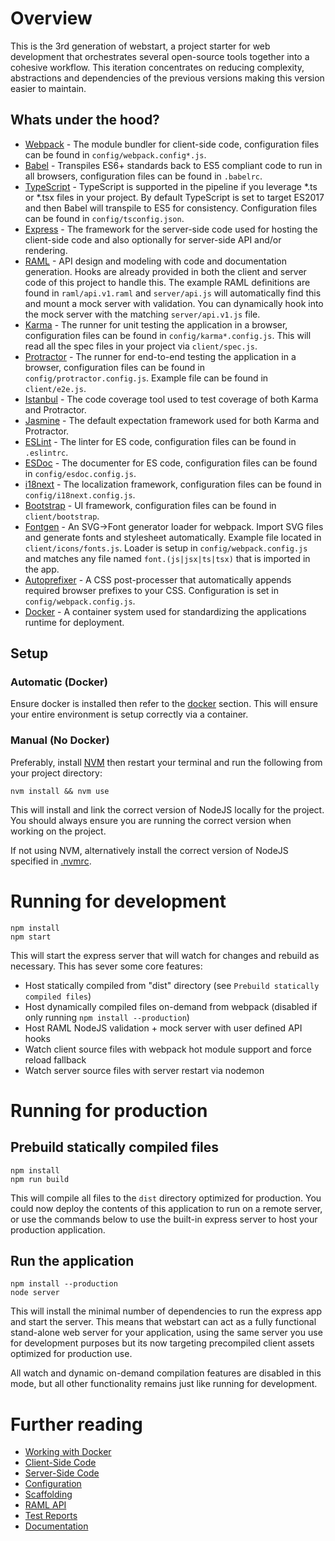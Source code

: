 # Overview

This is the 3rd generation of webstart, a project starter for web development that orchestrates several 
open-source tools together into a cohesive workflow. This iteration concentrates on reducing complexity, 
abstractions and dependencies of the previous versions making this version easier to maintain.

## Whats under the hood?

* [Webpack](https://webpack.github.io/) - The module bundler for client-side code, configuration files can be found in 
`config/webpack.config*.js`.
* [Babel](https://babeljs.io/) - Transpiles ES6+ standards back to ES5 compliant code to run in all browsers, 
configuration files can be found in `.babelrc`.
* [TypeScript](https://www.typescriptlang.org/) - TypeScript is supported in the pipeline if you leverage *.ts or *.tsx files
in your project. By default TypeScript is set to target ES2017 and then Babel will transpile to ES5 for consistency. 
Configuration files can be found in `config/tsconfig.json`.
* [Express](https://expressjs.com/) - The framework for the server-side code used for hosting the client-side code and
also optionally for server-side API and/or rendering.
* [RAML](http://raml.org/) - API design and modeling with code and documentation generation. Hooks are already provided 
in both the client and server code of this project to handle this. The example RAML definitions are found in `raml/api.v1.raml` and
`server/api.js` will automatically find this and mount a mock server with validation. You can dynamically hook into the mock server with 
the matching `server/api.v1.js` file.
* [Karma](https://karma-runner.github.io) - The runner for unit testing the application in a browser, configuration files can be found in
`config/karma*.config.js`. This will read all the spec files in your project via `client/spec.js`.
* [Protractor](http://www.protractortest.org) - The runner for end-to-end testing the application in a browser, configuration files can be found in 
`config/protractor.config.js`. Example file can be found in `client/e2e.js`.
* [Istanbul](https://istanbul.js.org/) - The code coverage tool used to test coverage of both Karma and Protractor.
* [Jasmine](http://jasmine.github.io/) - The default expectation framework used for both Karma and Protractor.
* [ESLint](http://eslint.org/) - The linter for ES code, configuration files can be found in `.eslintrc`.
* [ESDoc](https://esdoc.org/) - The documenter for ES code, configuration files can be found in `config/esdoc.config.js`.
* [i18next](http://i18next.com/) - The localization framework, configuration files can be found in `config/i18next.config.js`.
* [Bootstrap](https://v4-alpha.getbootstrap.com/) - UI framework, configuration files can be found in `client/bootstrap`.
* [Fontgen](https://github.com/DragonsInn/fontgen-loader) - An SVG->Font generator loader for webpack. Import SVG files and generate fonts and stylesheet automatically.
Example file located in `client/icons/fonts.js`. Loader is setup in `config/webpack.config.js` and matches any file named `font.(js|jsx|ts|tsx)` that is imported in the app.
* [Autoprefixer](https://github.com/postcss/autoprefixer) - A CSS post-processer that automatically appends required browser prefixes to your CSS. Configuration is set in `config/webpack.config.js`.
* [Docker](https://www.docker.com/) - A container system used for standardizing the applications runtime for deployment.

## Setup

### Automatic (Docker)

Ensure docker is installed then refer to the [docker](./docker) section. This will ensure your entire 
environment is setup correctly via a container.

### Manual (No Docker)

Preferably, install [NVM](https://github.com/creationix/nvm) then restart your terminal and run 
the following from your project directory:

```
nvm install && nvm use
```

This will install and link the correct version of NodeJS locally for 
the project. You should always ensure you are running the correct 
version when working on the project.

If not using NVM, alternatively install the correct version
of NodeJS specified in [.nvmrc](./.nvmrc).

# Running for development

```
npm install
npm start
```

This will start the express server that will watch for changes and rebuild
as necessary. This has sever some core features:

* Host statically compiled from "dist" directory (see `Prebuild statically compiled files`)
* Host dynamically compiled files on-demand from webpack (disabled if only running `npm install --production`)
* Host RAML NodeJS validation + mock server with user defined API hooks
* Watch client source files with webpack hot module support and force reload fallback
* Watch server source files with server restart via nodemon

# Running for production

## Prebuild statically compiled files

```
npm install
npm run build
```

This will compile all files to the `dist` directory optimized for production. You could now deploy 
the contents of this application to run on a remote server, or use the commands below to 
use the built-in express server to host your production application.

## Run the application

```
npm install --production
node server
```

This will install the minimal number of dependencies to run the 
express app and start the server. This means that webstart can act as a fully functional
stand-alone web server for your application, using the same server you use for 
development purposes but its now targeting precompiled client assets optimized 
for production use.

All watch and dynamic on-demand compilation features are disabled in this mode, but all
other functionality remains just like running for development.

# Further reading

* [Working with Docker](./docker)
* [Client-Side Code](./client)
* [Server-Side Code](./server)
* [Configuration](./config)
* [Scaffolding](./scaffold)
* [RAML API](./raml)
* [Test Reports](./reports)
* [Documentation](./docs)
